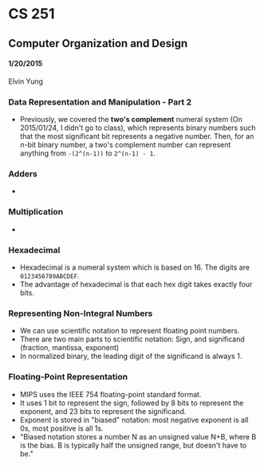 # CS 251
## Computer Organization and Design
#### 1/20/2015
Elvin Yung

### Data Representation and Manipulation - Part 2
* Previously, we covered the **two's complement** numeral system (On 2015/01/24, I didn't go to class), which represents binary numbers such that the most significant bit represents a negative number. Then, for an *n*-bit binary number, a two's complement number can represent anything from `-(2^(n-1))` to `2^(n-1) - 1`.

### Adders
*

### Multiplication
* 

### Hexadecimal
* Hexadecimal is a numeral system which is based on 16. The digits are `0123456789ABCDEF`.
* The advantage of hexadecimal is that each hex digit takes exactly four bits.

### Representing Non-Integral Numbers
* We can use scientific notation to represent floating point numbers.
* There are two main parts to scientific notation: Sign, and significand (fraction, mantissa, exponent)
* In normalized binary, the leading digit of the significand is always 1.

### Floating-Point Representation
* MIPS uses the IEEE 754 floating-point standard format.
* It uses 1 bit to represent the sign, followed by 8 bits to represent the exponent, and 23 bits to represent the significand.
* Exponent is stored in "biased" notation: most negative exponent is all 0s, most positive is all 1s.
* "Biased notation stores a number N as an unsigned value N+B, where B is the bias. B is typically half the unsigned range, but doesn't have to be."

### 